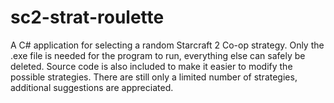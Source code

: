 # sc2-strat-roulette
A C# application for selecting a random Starcraft 2 Co-op strategy.
Only the .exe file is needed for the program to run, everything else can safely be deleted.
Source code is also included to make it easier to modify the possible strategies.
There are still only a limited number of strategies, additional suggestions are appreciated.
